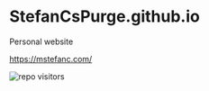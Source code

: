 # StefanCsPurge.github.io

Personal website

https://mstefanc.com/

![repo visitors](https://visitor-badge.glitch.me/badge?page_id=StefanCsPurge.StefanCsPurge.github.io&left_color=yellow&right_color=orange)
